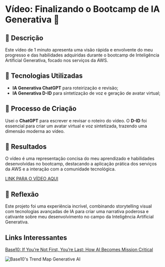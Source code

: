 # Vídeo: Finalizando o Bootcamp de IA Generativa 🎥

## 📒 Descrição
Este vídeo de 1 minuto apresenta uma visão rápida e envolvente do meu progresso e das habilidades adquiridas durante o bootcamp de Inteligência Artificial Generativa, focado nos serviços da AWS.

## 🤖 Tecnologias Utilizadas
- **IA Generativa ChatGPT** para roteirização e revisão;
- **IA Generativa D-ID** para sintetização de voz e geração de avatar virtual;

## 🧐 Processo de Criação
Usei o **ChatGPT** para escrever e revisar o roteiro do vídeo. O **D-ID** foi essencial para criar um avatar virtual e voz sintetizada, trazendo uma dimensão moderna ao vídeo. 

## 🚀 Resultados
O vídeo é uma representação concisa do meu aprendizado e habilidades desenvolvidas no bootcamp, destacando a aplicação prática dos serviços da AWS e a interação com a comunidade tecnológica.

[LINK PARA O VÍDEO AQUI](https://www.linkedin.com/feed/update/urn:li:activity:7203138680989847552/)

## 💭 Reflexão
Este projeto foi uma experiência incrível, combinando storytelling visual com tecnologias avançadas de IA para criar uma narrativa poderosa e cativante sobre meu desenvolvimento no campo da Inteligência Artificial Generativa.
## Links Interessantes

[Base10: If You’re Not First, You’re Last: How AI Becomes Mission Critical](https://base10.vc/post/generative-ai-mission-critical/)

![Base10's Trend Map Generative AI](https://github.com/digitalinnovationone/lab-natty-or-not/assets/730492/f4df26e8-f8f7-4419-8252-c69d73ea930c)
